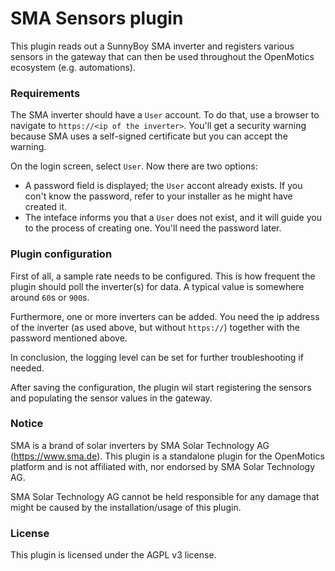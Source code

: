# SMA Sensors plugin

This plugin reads out a SunnyBoy SMA inverter and registers various sensors in the gateway that can then be used throughout the OpenMotics ecosystem (e.g. automations).

### Requirements

The SMA inverter should have a `User` account. To do that, use a browser to navigate to
`https://<ip of the inverter>`. You'll get a security warning because SMA uses a self-signed
certificate but you can accept the warning.

On the login screen, select `User`. Now there are two options:
* A password field is displayed; the `User` accont already exists. If you con't know the password,
refer to your installer as he might have created it.
* The inteface informs you that a `User` does not exist, and it will guide you to the process of creating one. You'll need the
password later.

### Plugin configuration

First of all, a sample rate needs to be configured. This is how frequent the plugin should
poll the inverter(s) for data. A typical value is somewhere around `60`s or `900`s.

Furthermore, one or more inverters can be added. You need the ip address of the inverter (as used above, but without `https://`)
together with the password mentioned above.

In conclusion, the logging level can be set for further troubleshooting if needed.

After saving the configuration, the plugin wil start registering the sensors and populating the sensor values in the gateway.

### Notice

SMA is a brand of solar inverters by SMA Solar Technology AG (https://www.sma.de).
This plugin is a standalone plugin for the OpenMotics platform and is not affiliated with, nor endorsed by SMA Solar Technology AG.

SMA Solar Technology AG cannot be held responsible for any damage that might be caused by the installation/usage of this plugin.

### License

This plugin is licensed under the AGPL v3 license.
